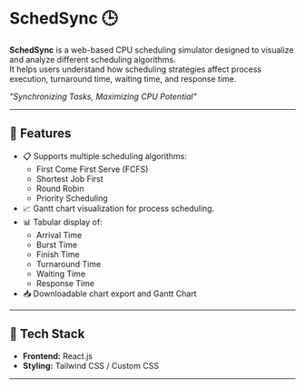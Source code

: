 # SchedSync 🕒  

**SchedSync** is a web-based CPU scheduling simulator designed to visualize and analyze different scheduling algorithms.  
It helps users understand how scheduling strategies affect process execution, turnaround time, waiting time, and response time.  

*"Synchronizing Tasks, Maximizing CPU Potential"*  

---

## 🚀 Features  

- 📋 Supports multiple scheduling algorithms:  
  - First Come First Serve (FCFS)  
  - Shortest Job First
  - Round Robin
  - Priority Scheduling
- 📈 Gantt chart visualization for process scheduling.  
- 📊 Tabular display of:  
  - Arrival Time  
  - Burst Time  
  - Finish Time  
  - Turnaround Time  
  - Waiting Time  
  - Response Time  
- 📥 Downloadable chart export and Gantt Chart  

---

## 🧰 Tech Stack  

- **Frontend:** React.js  
- **Styling:** Tailwind CSS / Custom CSS  

---
